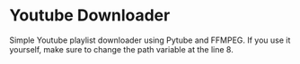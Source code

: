 # Youtube Downloader

Simple Youtube playlist downloader using Pytube and FFMPEG.
If you use it yourself, make sure to change the path variable at the line 8.
